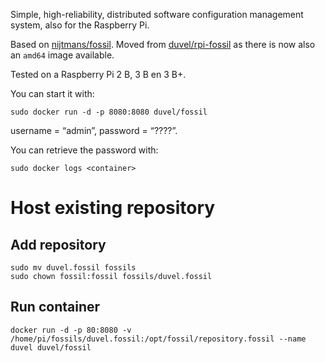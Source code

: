 Simple, high-reliability, distributed software configuration management system, also for the Raspberry Pi.

Based on [nijtmans/fossil](https://registry.hub.docker.com/u/nijtmans/fossil/). Moved from [duvel/rpi-fossil](https://registry.hub.docker.com/u/duvel/rpi-fossil/) as there is now also an `amd64` image available.

Tested on a Raspberry Pi 2 B, 3 B en 3 B+.

You can start it with:

    sudo docker run -d -p 8080:8080 duvel/fossil

username = “admin”, password = “????”.

You can retrieve the password with:

    sudo docker logs <container>

# Host existing repository

## Add repository

    sudo mv duvel.fossil fossils
    sudo chown fossil:fossil fossils/duvel.fossil

## Run container

    docker run -d -p 80:8080 -v /home/pi/fossils/duvel.fossil:/opt/fossil/repository.fossil --name duvel duvel/fossil
